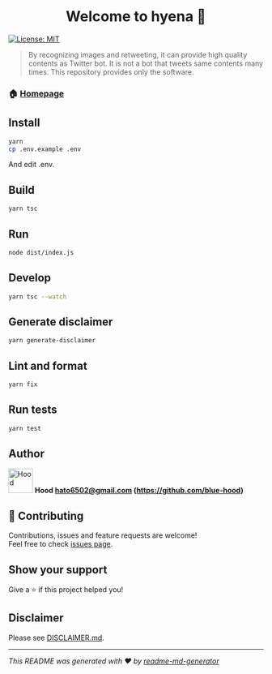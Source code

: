 <h1 align="center">Welcome to hyena 👋</h1>
<p>
  <a href="#" target="_blank">
    <img alt="License: MIT" src="https://img.shields.io/badge/License-MIT-yellow.svg" />
  </a>
</p>

> By recognizing images and retweeting, it can provide high quality contents as Twitter bot. It is not a bot that tweets same contents many times. This repository provides only the software.

### 🏠 [Homepage](https://twitter.com/bh_hyena)

## Install

```sh
yarn
cp .env.example .env
```

And edit .env.

## Build

```sh
yarn tsc
```

## Run

```sh
node dist/index.js
```

## Develop

```sh
yarn tsc --watch
```

## Generate disclaimer

```sh
yarn generate-disclaimer
```

## Lint and format

```sh
yarn fix
```

## Run tests

```sh
yarn test
```

## Author

<img alt="Hood" src="https://avatars.githubusercontent.com/blue-hood" width="48" /> **Hood <hato6502@gmail.com> (https://github.com/blue-hood)**

## 🤝 Contributing

Contributions, issues and feature requests are welcome!<br />Feel free to check [issues page](https://github.com/blue-hood/hyena/issues).

## Show your support

Give a ⭐️ if this project helped you!

## Disclaimer

Please see [DISCLAIMER.md](https://github.com/blue-hood/hyena/blob/master/DISCLAIMER.md).

---

_This README was generated with ❤️ by [readme-md-generator](https://github.com/kefranabg/readme-md-generator)_
